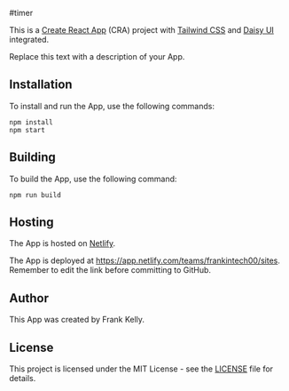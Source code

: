 #timer 
 
This is a [Create React App](https://create-react-app.dev/) (CRA) project with [Tailwind CSS](https://tailwindcss.com/) and [Daisy UI](https://daisyui.com/) integrated. 
 
Replace this text with a description of your App. 
 
## Installation 
To install and run the App, use the following commands: 
``` 
npm install 
npm start 
``` 
 
## Building 
To build the App, use the following command: 
``` 
npm run build 
``` 
 
## Hosting 
The App is hosted on [Netlify](https://www.netlify.com/). 
 
The App is deployed at https://app.netlify.com/teams/frankintech00/sites. Remember to edit the link before committing to GitHub. 
 
## Author 
This App was created by Frank Kelly. 
 
## License 
This project is licensed under the MIT License - see the [LICENSE](LICENSE) file for details. 
 
